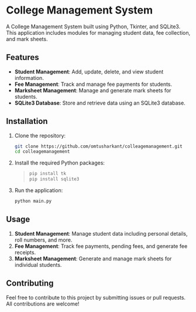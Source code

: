 # College Management System

A College Management System built using Python, Tkinter, and SQLite3. This application includes modules for managing student data, fee collection, and mark sheets.

## Features

- **Student Management**: Add, update, delete, and view student information.
- **Fee Management**: Track and manage fee payments for students.
- **Marksheet Management**: Manage and generate mark sheets for students.
- **SQLite3 Database**: Store and retrieve data using an SQLite3 database.

## Installation

1. Clone the repository:

    ```bash
    git clone https://github.com/omtusharkant/colleagemanagement.git
    cd colleagemanagement
    ```

2. Install the required Python packages:

   

    
    > ```bash
    > pip install tk
    > pip install sqlite3
    > ```

3. Run the application:

    ```bash
    python main.py
    ```

## Usage

1. **Student Management**: Manage student data including personal details, roll numbers, and more.
2. **Fee Management**: Track fee payments, pending fees, and generate fee receipts.
3. **Marksheet Management**: Generate and manage mark sheets for individual students.

## Contributing

Feel free to contribute to this project by submitting issues or pull requests. All contributions are welcome!


